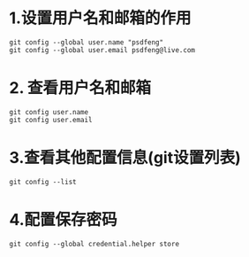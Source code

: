 # 1.设置用户名和邮箱的作用
```
git config --global user.name "psdfeng"
git config --global user.email psdfeng@live.com 
```
# 2. 查看用户名和邮箱
```
git config user.name
git config user.email
```
# 3.查看其他配置信息(git设置列表)
`git config --list `

# 4.配置保存密码
`git config --global credential.helper store`